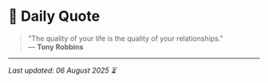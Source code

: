 # 📜 Daily Quote

> "The quality of your life is the quality of your relationships."  
> — **Tony Robbins**

---

_Last updated: 06 August 2025 ⏳_
